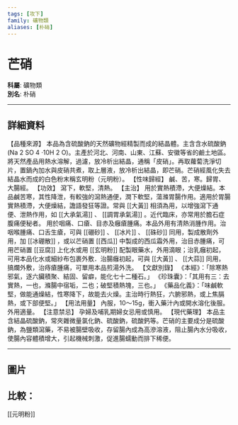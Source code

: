 ```yaml
---
tags: [攻下]
family: 礦物類
aliases: [朴硝]
---
```


# 芒硝

**科屬**: 礦物類  
**別名**: 朴硝  

---

## 詳細資料
【品種來源】
本品為含硫酸鈉的天然礦物經精製而成的結晶體。主含含水硫酸鈉 (Na
2
SO
4
‧10H
2
O)。主產於河北、河南、山東、江蘇、安徽等省的鹼土地區。將天然產品用熱水溶解，過濾，放冷析出結晶，通稱「皮硝」。再取蘿蔔洗淨切片，置鍋內加水與皮硝共煮，取上層液，放冷析出結晶，即芒硝。芒硝經風化失去結晶水而成的白色粉末稱玄明粉（元明粉）。
【性味歸經】
鹹、苦，寒。歸胃、大腸經。
【功效】
瀉下，軟堅，清熱。
【主治】
用於實熱積滯，大便燥結。本品鹹苦寒，其性降泄，有較強的瀉熱通便，潤下軟堅，蕩滌胃腸作用。適用於胃腸實熱積滯，大便燥結，譫語發狂等證。常與 [[大黃]] 相須為用，以增強瀉下通便、泄熱作用，如 [[大承氣湯]] 、 [[調胃承氣湯]] 。近代臨床，亦常用於膽石症腹痛便秘者。
用於咽痛、口瘡、目赤及癰瘡腫痛。本品外用有清熱消腫作用。治咽喉腫痛、口舌生瘡，可與 [[硼砂]] 、 [[冰片]] 、 [[硃砂]] 同用，製成散劑外用，加 [[冰硼散]] ，或以芒硝置 [[西瓜]] 中製成的西瓜霜外用，治目赤腫痛，可用芒硝置 [[豆腐]] 上化水或用 [[玄明粉]] 配製眼藥水，外用滴眼；治乳癰初起，可用本品化水或細紗布包裹外敷．治腸癰初起，可與 [[大黃]] 、 [[大蒜]] 同用，搞爛外敷，治痔瘡腫痛，可單用本品煎湯外洗。
【文獻別錄】
《本經》：「除寒熱邪氣，逐六臟積聚、結固、留癖，能化七十二種石。」
《珍珠囊》：「其用有三：去實熱，一也，滌腸中宿垢，二也；破堅積熱塊，三也。」
《藥品化義》：「味鹹軟堅，做能通燥結，性寒降下，故能去火燥。主治時行熱狂，六腑邪熱，或上焦膈熱，或下部便堅。」
【用法用量】
內服，10～15g，衝入藥汁內或開水溶化後服。外用適量。
【注意禁忌】
孕婦及哺乳期婦女忌用或慎用。
【現代藥理】
本品主含結晶硫酸鈉，常夾雜微量氯化鈉、硫酸鈉，硫酸鈣等。芒硝的主要成分是硫酸鈉，為鹽類瀉藥，不易被腸壁吸收，存留腸內成為高滲溶液，阻止腸內水分吸收，使腸內容體積增大，引起機械刺激，促進腸蠕動而排下稀便。

---

## 圖片
## 比較：
[[元明粉]]
